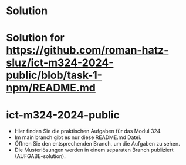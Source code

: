 # Solution
Solution for https://github.com/roman-hatz-sluz/ict-m324-2024-public/blob/task-1-npm/README.md
=======
# ict-m324-2024-public

- Hier finden Sie die praktischen Aufgaben für das Modul 324.
- Im main branch gibt es nur diese README.md Datei.
- Öffnen Sie den entsprechenden Branch, um die Aufgaben zu sehen.
- Die Musterlösungen werden in einem separaten Branch publiziert (AUFGABE-solution).  
